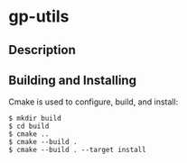 # gp-utils

## Description

## Building and Installing

Cmake is used to configure, build, and install:

```
$ mkdir build
$ cd build
$ cmake ..
$ cmake --build .
$ cmake --build . --target install
```
